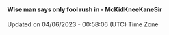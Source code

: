 #### Wise man says only fool rush in - McKidKneeKaneSir
Updated on 04/06/2023 - 00:58:06 (UTC) Time Zone
